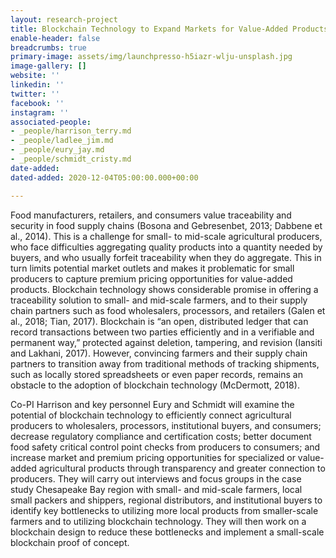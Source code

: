 ```yaml
---
layout: research-project
title: Blockchain Technology to Expand Markets for Value-Added Products
enable-header: false
breadcrumbs: true
primary-image: assets/img/launchpresso-h5iazr-wlju-unsplash.jpg
image-gallery: []
website: ''
linkedin: ''
twitter: ''
facebook: ''
instagram: ''
associated-people:
- _people/harrison_terry.md
- _people/ladlee_jim.md
- _people/eury_jay.md
- _people/schmidt_cristy.md
date-added: 
dated-added: 2020-12-04T05:00:00.000+00:00

---
```

Food manufacturers, retailers, and consumers value traceability and security in food supply chains (Bosona and Gebresenbet, 2013; Dabbene et al., 2014). This is a challenge for small- to mid-scale agricultural producers, who face difficulties aggregating quality products into a quantity needed by buyers, and who usually forfeit traceability when they do aggregate. This in turn limits potential market outlets and makes it problematic for small producers to capture premium pricing opportunities for value-added products. Blockchain technology shows considerable promise in offering a traceability solution to small- and mid-scale farmers, and to their supply chain partners such as food wholesalers, processors, and retailers (Galen et al., 2018; Tian, 2017). Blockchain is “an open, distributed ledger that can record transactions between two parties efficiently and in a verifiable and permanent way,” protected against deletion, tampering, and revision (Iansiti and Lakhani, 2017). However, convincing farmers and their supply chain partners to transition away from traditional methods of tracking shipments, such as locally stored spreadsheets or even paper records, remains an obstacle to the adoption of blockchain technology (McDermott, 2018).

Co-PI Harrison and key personnel Eury and Schmidt will examine the potential of blockchain technology to efficiently connect agricultural producers to wholesalers, processors, institutional buyers, and consumers; decrease regulatory compliance and certification costs; better document food safety critical control point checks from producers to consumers; and increase market and premium pricing opportunities for specialized or value-added agricultural products through transparency and greater connection to producers. They will carry out interviews and focus groups in the case study Chesapeake Bay region with small- and mid-scale farmers, local small packers and shippers, regional distributors, and institutional buyers to identify key bottlenecks to utilizing more local products from smaller-scale farmers and to utilizing blockchain technology. They will then work on a blockchain design to reduce these bottlenecks and implement a small-scale blockchain proof of concept.